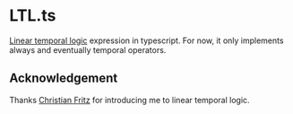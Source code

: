 # LTL.ts

[Linear temporal logic](https://en.wikipedia.org/wiki/Linear_temporal_logic) expression in typescript.
For now, it only implements always and eventually temporal operators.

## Acknowledgement

Thanks [Christian Fritz](https://github.com/chfritz) for introducing me to linear temporal logic.

